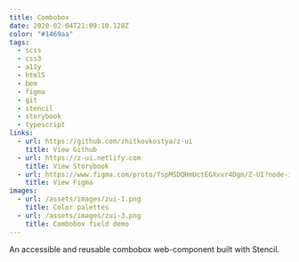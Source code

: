 ```yaml
---
title: Combobox
date: 2020-02-04T21:09:10.128Z
color: "#1469aa"
tags:
  - scss
  - css3
  - a11y
  - html5
  - bem
  - figma
  - git
  - stencil
  - storybook
  - typescript
links:
  - url: https://github.com/zhitkovkostya/z-ui
    title: View Github
  - url: https://z-ui.netlify.com
    title: View Storybook
  - url: https://www.figma.com/proto/fspMSDQHmUctEGXxvr4Dgm/Z-UI?node-id=1%3A2&viewport=199%2C423%2C0.05426705256104469&scaling=scale-down
    title: View Figma
images:
  - url: /assets/images/zui-1.png
    title: Color palettes
  - url: /assets/images/zui-3.png
    title: Combobox field demo
---
```

An accessible and reusable combobox web-component built with Stencil.